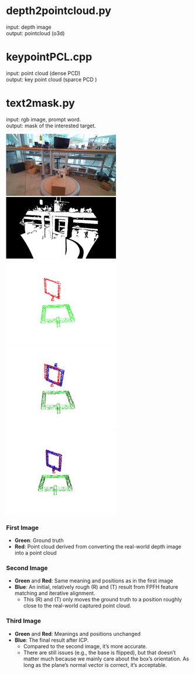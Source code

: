 # depth2pointcloud.py 
input: depth image \
output: pointcloud (o3d) 

# keypointPCL.cpp
input: point cloud (dense PCD) \
output: key point cloud (sparce PCD ) 

# text2mask.py 
input: rgb image, prompt word. \
output: mask of the interested target. 



 
<img src="./media/rgb.png" alt="rgb_image" title="rgb_image" width="300" />
 
<img src="./media/depth.png" alt="depth_image" title="depth_image" width="300" />
 
<img src="./media/1.png" alt="image_1" title="first image" width="300" />
 
<img src="./media/2.png" alt="image_2" title="second image" width="300" />

<img src="./media/3.png" alt="image_3" title="third image" width="300" />

### First Image
- **Green**: Ground truth  
- **Red**: Point cloud derived from converting the real-world depth image into a point cloud  

### Second Image
- **Green** and **Red**: Same meaning and positions as in the first image  
- **Blue**: An initial, relatively rough \(R\) and \(T\) result from FPFH feature matching and iterative alignment.  
  - This \(R\) and \(T\) only moves the ground truth to a position roughly close to the real-world captured point cloud.  

### Third Image
- **Green** and **Red**: Meanings and positions unchanged  
- **Blue**: The final result after ICP.  
  - Compared to the second image, it’s more accurate.  
  - There are still issues (e.g., the base is flipped), but that doesn’t matter much because we mainly care about the box’s orientation. As long as the plane’s normal vector is correct, it’s acceptable.
